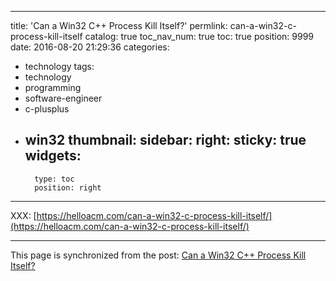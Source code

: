 
---
title: 'Can a Win32 C++ Process Kill Itself?'
permlink: can-a-win32-c-process-kill-itself
catalog: true
toc_nav_num: true
toc: true
position: 9999
date: 2016-08-20 21:29:36
categories:
- technology
tags:
- technology
- programming
- software-engineer
- c-plusplus
- win32
thumbnail: 
sidebar:
    right:
        sticky: true
widgets:
    -
        type: toc
        position: right
---


XXX: [https://helloacm.com/can-a-win32-c-process-kill-itself/](https://helloacm.com/can-a-win32-c-process-kill-itself/)

- - -

This page is synchronized from the post: [Can a Win32 C++ Process Kill Itself?](https://steemit.com/@justyy/can-a-win32-c-process-kill-itself)
